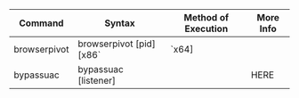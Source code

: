 | Command               | Syntax                                                      	| Method of Execution | More Info |
|-----------------------|---------------------------------------------------------------|---------------------|-----------|
| browserpivot		  	| browserpivot [pid] [x86`|`x64]								| 					  | HERE      |
| bypassuac				| bypassuac [listener]											| 					  | HERE	  |																